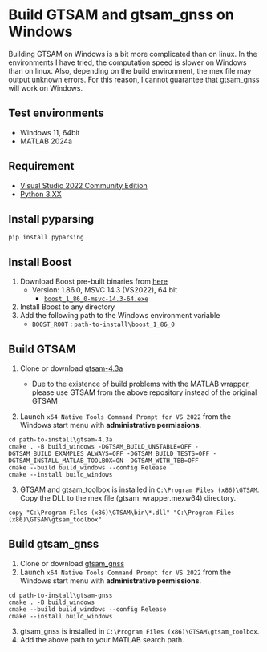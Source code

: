 # Build GTSAM and gtsam_gnss on Windows
Building GTSAM on Windows is a bit more complicated than on linux. In the environments I have tried, the computation speed is slower on Windows than on linux. Also, depending on the build environment, the mex file may output unknown errors. For this reason, I cannot guarantee that gtsam_gnss will work on Windows.

## Test environments
- Windows 11, 64bit
- MATLAB 2024a

## Requirement
- [Visual Studio 2022 Community Edition](https://visualstudio.microsoft.com/ja/vs/community/)
- [Python 3.XX](https://www.python.org/downloads/windows/)

## Install pyparsing
```shell
pip install pyparsing
```

## Install Boost
1. Download Boost pre-built binaries from [here](https://sourceforge.net/projects/boost/files/boost-binaries/)
    - Version: 1.86.0, MSVC 14.3 (VS2022), 64 bit
      - [`boost_1_86_0-msvc-14.3-64.exe`](https://sourceforge.net/projects/boost/files/boost-binaries/1.86.0/boost_1_86_0-msvc-14.3-64.exe)
2. Install Boost to any directory
3. Add the following path to the Windows environment variable
    - `BOOST_ROOT` : `path-to-install\boost_1_86_0`

## Build GTSAM
1. Clone or download [gtsam-4.3a](https://github.com/taroz/gtsam-4.3a)
    - Due to the existence of build problems with the MATLAB wrapper, please use GTSAM from the above repository instead of the original GTSAM

2. Launch `x64 Native Tools Command Prompt for VS 2022` from the Windows start menu with **administrative permissions**.
```shell
cd path-to-install\gtsam-4.3a
cmake . -B build_windows -DGTSAM_BUILD_UNSTABLE=OFF -DGTSAM_BUILD_EXAMPLES_ALWAYS=OFF -DGTSAM_BUILD_TESTS=OFF -DGTSAM_INSTALL_MATLAB_TOOLBOX=ON -DGTSAM_WITH_TBB=OFF
cmake --build build_windows --config Release
cmake --install build_windows
```
3. GTSAM and gtsam_toolbox is installed in `C:\Program Files (x86)\GTSAM`. Copy the DLL to the mex file (gtsam_wrapper.mexw64) directory.
```shell
copy "C:\Program Files (x86)\GTSAM\bin\*.dll" "C:\Program Files (x86)\GTSAM\gtsam_toolbox"
```

## Build gtsam_gnss
1. Clone or download [gtsam_gnss](https://github.com/taroz/gtsam_gnss)
2. Launch `x64 Native Tools Command Prompt for VS 2022` from the Windows start menu with **administrative permissions**.
```shell
cd path-to-install\gtsam-gnss
cmake . -B build_windows
cmake --build build_windows --config Release
cmake --install build_windows
```
3. gtsam_gnss is installed in `C:\Program Files (x86)\GTSAM\gtsam_toolbox`.
4. Add the above path to your MATLAB search path.